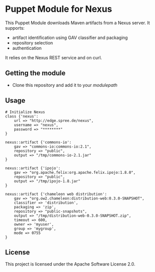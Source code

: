 Puppet Module for Nexus
=======================

This Puppet Module downloads Maven artifacts from a Nexus server. It supports:

* artifact identification using GAV classifier and packaging
* repository selection
* authentication

It relies on the Nexus REST service and on curl.

Getting the module
------------------

* Clone this repository and add it to your _modulepath_


Usage
-----
	
	# Initialize Nexus
	class {'nexus':
		url => "http://edge.spree.de/nexus",
		username => "nexus",
		password => "********"
	}
	
	nexus::artifact {'commons-io':
		gav => "commons-io:commons-io:2.1",
		repository => "public",
		output => "/tmp/commons-io-2.1.jar"
	}
	
	nexus::artifact {'ipojo':
		gav => "org.apache.felix:org.apache.felix.ipojo:1.8.0",
		repository => "public",
		output => "/tmp/ipojo-1.8.jar"
	}
	
	nexus::artifact {'chameleon web distribution':
		gav => "org.ow2.chameleon:distribution-web:0.3.0-SNAPSHOT",
		classifier => 'distribution',
		packaging => 'zip',
		repository => "public-snapshots",
		output => "/tmp/distribution-web-0.3.0-SNAPSHOT.zip",
		timeout => 600,
		owner => 'myuser',
		group => 'mygroup',
		mode => 0755
	}

License
-------

This project is licensed under the Apache Software License 2.0.

